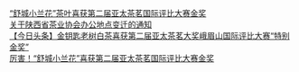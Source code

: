   
[“舒城小兰花”茶叶喜获第二届亚太茶茗国际评比大赛金奖](http://www.dianyue.me/archives/998/7j6lgzcmmnzpfpzq/)  
[关于陕西省茶业协会办公地点变迁的通知](http://www.dianyue.me/archives/139/61qfwy05hrlqufs9/)  
[【今日头条】金钥匙老树白茶喜获第二届亚太茶茗大奖峨眉山国际评比大赛“特别金奖”](http://www.dianyue.me/archives/925/z801lmx9yiusadz8/)  
[厉害！“舒城小兰花”喜获第二届亚太茶茗国际评比大赛金奖](http://www.dianyue.me/archives/532/l5rioo69wqd6gb2u/)